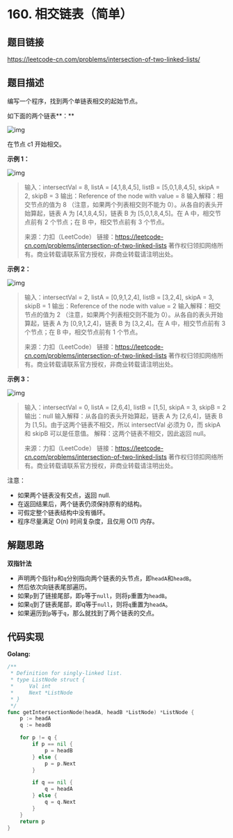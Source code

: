 # 160. 相交链表（简单）

## 题目链接

https://leetcode-cn.com/problems/intersection-of-two-linked-lists/

## 题目描述

编写一个程序，找到两个单链表相交的起始节点。

如下面的两个链表**：**

![img](https://assets.leetcode-cn.com/aliyun-lc-upload/uploads/2018/12/14/160_statement.png)

在节点 c1 开始相交。

**示例 1：**

![img](https://assets.leetcode-cn.com/aliyun-lc-upload/uploads/2018/12/14/160_example_1.png)

> 输入：intersectVal = 8, listA = [4,1,8,4,5], listB = [5,0,1,8,4,5], skipA = 2, skipB = 3
> 输出：Reference of the node with value = 8
> 输入解释：相交节点的值为 8 （注意，如果两个列表相交则不能为 0）。从各自的表头开始算起，链表 A 为 [4,1,8,4,5]，链表 B 为 [5,0,1,8,4,5]。在 A 中，相交节点前有 2 个节点；在 B 中，相交节点前有 3 个节点。
>
> 来源：力扣（LeetCode）
> 链接：https://leetcode-cn.com/problems/intersection-of-two-linked-lists
> 著作权归领扣网络所有。商业转载请联系官方授权，非商业转载请注明出处。

**示例 2：**

![img](https://assets.leetcode-cn.com/aliyun-lc-upload/uploads/2018/12/14/160_example_2.png)

> 输入：intersectVal = 2, listA = [0,9,1,2,4], listB = [3,2,4], skipA = 3, skipB = 1
> 输出：Reference of the node with value = 2
> 输入解释：相交节点的值为 2 （注意，如果两个列表相交则不能为 0）。从各自的表头开始算起，链表 A 为 [0,9,1,2,4]，链表 B 为 [3,2,4]。在 A 中，相交节点前有 3 个节点；在 B 中，相交节点前有 1 个节点。
>
> 来源：力扣（LeetCode）
> 链接：https://leetcode-cn.com/problems/intersection-of-two-linked-lists
> 著作权归领扣网络所有。商业转载请联系官方授权，非商业转载请注明出处。

**示例 3：**

![img](https://assets.leetcode-cn.com/aliyun-lc-upload/uploads/2018/12/14/160_example_3.png)

> 输入：intersectVal = 0, listA = [2,6,4], listB = [1,5], skipA = 3, skipB = 2
> 输出：null
> 输入解释：从各自的表头开始算起，链表 A 为 [2,6,4]，链表 B 为 [1,5]。由于这两个链表不相交，所以 intersectVal 必须为 0，而 skipA 和 skipB 可以是任意值。
> 解释：这两个链表不相交，因此返回 null。
>
> 来源：力扣（LeetCode）
> 链接：https://leetcode-cn.com/problems/intersection-of-two-linked-lists
> 著作权归领扣网络所有。商业转载请联系官方授权，非商业转载请注明出处。

注意：

- 如果两个链表没有交点，返回 null.
- 在返回结果后，两个链表仍须保持原有的结构。
- 可假定整个链表结构中没有循环。
- 程序尽量满足 O(n) 时间复杂度，且仅用 O(1) 内存。

## 解题思路

**双指针法**

- 声明两个指针`p`和`q`分别指向两个链表的头节点，即`headA`和`headB`。
- 然后依次向链表尾部遍历。
- 如果`p`到了链接尾部，即`p`等于`null`，则将`p`重置为`headB`。
- 如果`q`到了链表尾部，即q等于`null`，则将`q`重置为`headA`。
- 如果遍历到`p`等于`q`，那么就找到了两个链表的交点。

## 代码实现

**Golang:**

```go
/**
 * Definition for singly-linked list.
 * type ListNode struct {
 *     Val int
 *     Next *ListNode
 * }
 */
func getIntersectionNode(headA, headB *ListNode) *ListNode {
    p := headA
    q := headB

    for p != q {
        if p == nil {
            p = headB
        } else {
            p = p.Next
        }

        if q == nil {
            q = headA
        } else {
            q = q.Next
        }
    }
    return p
}
```

